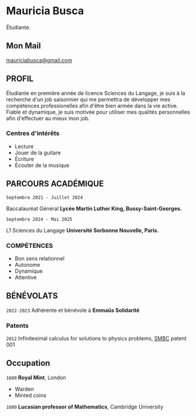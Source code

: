 # Mauricia Busca
Étudiante.
## Mon Mail
<label for="email">mauriciabusca@gmail.com</label>


## PROFIL

Étudiante en première année de licence Sciences du Langage, je suis à la recherche d'un job saisonnier qui me permettra de développer mes compétences professionelles afin d'être bien armée dans la vie active.
Fiable et dynamique, je suis motivée pour utiliser mes qualités personnelles afin d'effectuer au mieux mon job.



### Centres d'intérêts

- Lecture
- Jouer de la guitare
- Écriture
- Écouter de la musique


## PARCOURS ACADÉMIQUE

`Septembre 2021 - Juillet 2024`

Baccalauréat Général
__Lycée Martin Luther King, Bussy-Saint-Georges.__


`Septembre 2024 - Mai 2025`

L1 Sciences du Langage 
__Université Sorbonne Nouvelle, Paris.__


### COMPÉTENCES
- Bon sens relationnel
- Autonome
- Dynamique
- Attentive


## BÉNÉVOLATS

`2022-2023`
Adhérente et bénévole à
__Emmaüs Solidarité__ 



### Patents

`2012`
Infinitesimal calculus for solutions to physics problems, [SMBC](http://www.techdirt.com/articles/20121011/09312820678/if-patents-had-been-around-time-newton.shtml) patent 001


## Occupation

`1600`
__Royal Mint__, London

- Warden
- Minted coins

`1600`
__Lucasian professor of Mathematics__, Cambridge University



<!-- ### Footer

Last updated: May 2013 -->



